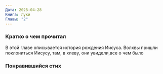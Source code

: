 ```yaml
---
Дата: 2025-04-28
Книга: Луки
Главы: "2"
---
```

### Кратко о чем прочитал
В этой главе описывается история рождения Иисуса. Волхвы пришли поклониться Иисусу, там, в хлеву, они увидели,все о чем было

### Понравившийся стих


